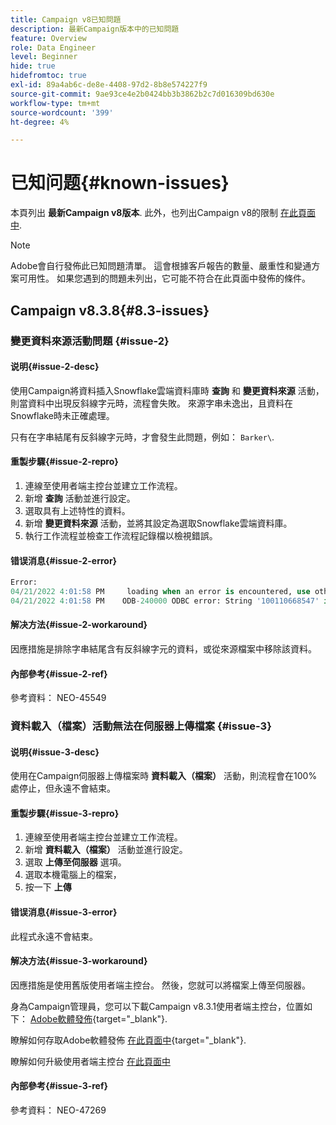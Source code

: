 ```yaml
---
title: Campaign v8已知問題
description: 最新Campaign版本中的已知問題
feature: Overview
role: Data Engineer
level: Beginner
hide: true
hidefromtoc: true
exl-id: 89a4ab6c-de8e-4408-97d2-8b8e574227f9
source-git-commit: 9ae93ce4e2b0424bb3b3862b2c7d016309bd630e
workflow-type: tm+mt
source-wordcount: '399'
ht-degree: 4%

---
```


# 已知问题{#known-issues}

本頁列出 **最新Campaign v8版本**. 此外，也列出Campaign v8的限制 [在此頁面中](ac-guardrails.md).


>[!NOTE]
>
>Adobe會自行發佈此已知問題清單。 這會根據客戶報告的數量、嚴重性和變通方案可用性。 如果您遇到的問題未列出，它可能不符合在此頁面中發佈的條件。

## Campaign v8.3.8{#8.3-issues}

### 變更資料來源活動問題 {#issue-2}

#### 说明{#issue-2-desc}

使用Campaign將資料插入Snowflake雲端資料庫時 **查詢** 和 **變更資料來源** 活動，則當資料中出現反斜線字元時，流程會失敗。 來源字串未逸出，且資料在Snowflake時未正確處理。

只有在字串結尾有反斜線字元時，才會發生此問題，例如： `Barker\`.


#### 重製步驟{#issue-2-repro}

1. 連線至使用者端主控台並建立工作流程。
1. 新增 **查詢** 活動並進行設定。
1. 選取具有上述特性的資料。
1. 新增 **變更資料來源** 活動，並將其設定為選取Snowflake雲端資料庫。
1. 執行工作流程並檢查工作流程記錄檔以檢視錯誤。


#### 错误消息{#issue-2-error}

```sql
Error:
04/21/2022 4:01:58 PM     loading when an error is encountered, use other values such as 'SKIP_FILE' or 'CONTINUE' for the ON_ERROR option. For more information on loading options, please run 'info loading_data' in a SQL client. SQLState: 22000
04/21/2022 4:01:58 PM    ODB-240000 ODBC error: String '100110668547' is too long and would be truncated   File 'wkf1656797_21_1_3057430574#458516uploadPart0.chunk.gz', line 1, character 0   Row 90058, column "WKF1656797_21_1"["SCARRIER_ROUTE":13]   If you would like to continue
```

#### 解决方法{#issue-2-workaround}

因應措施是排除字串結尾含有反斜線字元的資料，或從來源檔案中移除該資料。


#### 內部參考{#issue-2-ref}

參考資料： NEO-45549


### 資料載入（檔案）活動無法在伺服器上傳檔案 {#issue-3}

#### 说明{#issue-3-desc}

使用在Campaign伺服器上傳檔案時 **資料載入（檔案）** 活動，則流程會在100%處停止，但永遠不會結束。

#### 重製步驟{#issue-3-repro}

1. 連線至使用者端主控台並建立工作流程。
1. 新增 **資料載入（檔案）** 活動並進行設定。
1. 選取 **上傳至伺服器** 選項。
1. 選取本機電腦上的檔案，
1. 按一下 **上傳**


#### 错误消息{#issue-3-error}

此程式永遠不會結束。

#### 解决方法{#issue-3-workaround}

因應措施是使用舊版使用者端主控台。 然後，您就可以將檔案上傳至伺服器。

身為Campaign管理員，您可以下載Campaign v8.3.1使用者端主控台，位置如下： [Adobe軟體發佈](https://experience.adobe.com/#/downloads/content/software-distribution/en/campaign.html?1_group.propertyvalues.property=.%2Fjcr%3Acontent%2Fmetadata%2Fdc%3Aversion&amp;1_group.propertyvalues.operation=equals&amp;1_group.propertyvalues.0_values=target-version%3Acampaign%2F8&amp;orderby=%40jcr%3Acontent%2Fjcr%3AlastModified&amp;orderby.sort=desc&amp;layout=list&amp;p.offset=0&amp;p.limit=4){target="_blank"}.

瞭解如何存取Adobe軟體發佈 [在此頁面中](https://experienceleague.adobe.com/docs/experience-cloud/software-distribution/home.html?lang=zh-Hans){target="_blank"}.

瞭解如何升級使用者端主控台 [在此頁面中](connect.md)

#### 內部參考{#issue-3-ref}

參考資料： NEO-47269

